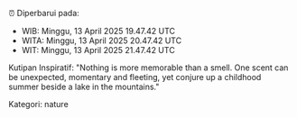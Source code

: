 ⏰ Diperbarui pada:
- WIB: Minggu, 13 April 2025 19.47.42 UTC
- WITA: Minggu, 13 April 2025 20.47.42 UTC
- WIT: Minggu, 13 April 2025 21.47.42 UTC

Kutipan Inspiratif:
"Nothing is more memorable than a smell. One scent can be unexpected, momentary and fleeting, yet conjure up a childhood summer beside a lake in the mountains."


Kategori: nature

